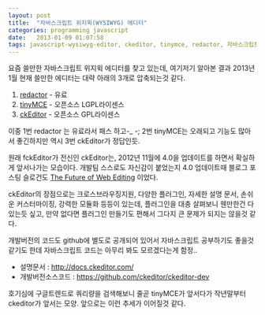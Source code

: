 ```yaml
---
layout: post
title:  "자바스크립트 위지윅(WYSIWYG) 에디터"
categories: programming javascript
date:   2013-01-09 01:07:58
tags: javascript-wysiwyg-editor, ckeditor, tinymce, redactor, 자바스크립트에디터
---
```


요즘 쓸만한 자바스크립트 위지윅 에디터를 찾고 있는데, 여기저기 알아본 결과 2013년 1월 현재 쓸만한 에디터는 대략 아래의 3개로 압축되는것 같다.

1. [redactor] - 유료
2. [tinyMCE] - 오픈소스 LGPL라이센스
3. [ckEditor] - 오픈소스 GPL라이센스

이중 1번 redactor 는 유료라서 패스 하고-_ -; 2번 tinyMCE는 오래되고 기능도 많아서 좋긴하지만 역시 3번 ckEditor가 정답인듯.

원래 fckEditor가 전신인 ckEditor는, 2012년 11월에 4.0을 업데이트를 하면서 확실하게 앞서나가는 모습이다. 개발팀 스스로도 자신감이 붙었는지 4.0 업데이트때 블로그 포스팅 슬로건도 [The Future of Web Editing][ckeditor-blog-post] 이었다. 

ckEditor의 장점으로는 크로스브라우징지원, 다양한 플러그인, 자세한 설명 문서, 손쉬운 커스터마이징, 강력한 모듈화 등등이 있는데, 플러그인을 대충 살펴보니 웬만한건 다 있는듯 싶고, 만약 없다면 플러그인 만들기도 편해서 그다지 큰 문제가 되지는 않을것 같다.

개발버전의 코드도 github에 별도로 공개되어 있어서 자바스크립트 공부하기도 좋을것 같기도 한데 자바스크립트 코드는 아무리 봐도 모르겠다는게 함정..

- 설명문서 : <http://docs.ckeditor.com/>
- 개발버전소스코드 : <https://github.com/ckeditor/ckeditor-dev>

호기심에 구글트렌드로 쿼리량을 검색해보니 줄곧 tinyMCE가 앞서다가 작년말부터 ckeditor가 앞서는 모양. 앞으로는 이런 추세가 이어질것 같다.

<script type="text/javascript" src="//www.google.com/trends/embed.js?hl=ko&q=tinymce,+ckeditor&date=1/2011+25m&cmpt=q&content=1&cid=TIMESERIES_GRAPH_0&export=5&w=628&h=330"></script>

[redactor]: http://imperavi.com/redactor/
[tinyMCE]: http://www.tinymce.com/
[ckEditor]: http://ckeditor.com/
[ckeditor-blog-post]: http://ckeditor.com/blog/CKEditor-4-Launched-Inline-Editing-New-Skin-and-More